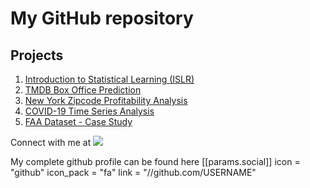 # My GitHub repository

## Projects

1. [Introduction to Statistical Learning (ISLR)](https://meenal-narsinghani.github.io/ISLR/)
2. [TMDB Box Office Prediction](https://meenal-narsinghani.github.io/Kaggle-TMDB-BO-Prediction/)
3. [New York Zipcode Profitability Analysis](https://meenal-narsinghani.github.io/Zipcode-Profitability-Analysis/Narsinghani.Meenal_DataChallenge_Code.html)
4. [COVID-19 Time Series Analysis](https://meenal-narsinghani.github.io/COVID-19-Time-Series-Analysis/)
5. [FAA Dataset - Case Study](https://meenal-narsinghani.github.io/FAA-Case-Study/)



Connect with me at [![](http://getdrawings.com/vectors/linkedin-logo-vector-16.png)<!-- .element height="10%" width="10%" -->](https://www.linkedin.com/in/meenal-narsinghani/)

My complete github profile can be found here [[params.social]]
    icon = "github"
    icon_pack = "fa"
    link = "//github.com/USERNAME"
